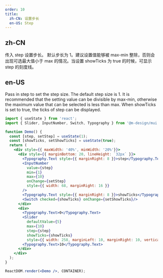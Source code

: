 ```yaml
---
order: 10
title:
  zh-CN: 设置步长
  en-US: Step
---
```


## zh-CN

传入 step 设置步长。 默认步长为 1。建议设置值能够被 max-min 整除，否则会出现可选最大值小于 max 的情况。当设置 showTicks 为 true 的时候，可显示 step 的刻度线。

## en-US

Pass in step to set the step size. The default step size is 1. It is recommended that the setting value can be divisible by max-min, otherwise the maximum value that can be selected is less than max. When showTicks is set to true, the ticks of step can be displayed.

```jsx
import { useState } from 'react';
import { Slider, InputNumber, Switch, Typography } from '@m-design/mui';

function Demo() {
  const [step, setStep] = useState(1);
  const [showTicks, setShowTicks] = useState(true);
  return (
    <div style={{ maxWidth: '40%', minWidth: '20%'}}>
      <div style={{ marginBottom: 20, lineHeight: `32px` }}>
        <Typography.Text style={{ marginRight: 8 }}>step</Typography.Text>
        <InputNumber
          value={step}
          min={1}
          max={10}
          onChange={setStep}
          style={{ width: 68, marginRight: 16 }}
        />
        <Typography.Text style={{ marginRight: 8 }}>showTicks</Typography.Text>
        <Switch checked={showTicks} onChange={setShowTicks}/>
      </div>
      <div>
        <Typography.Text>0</Typography.Text>
        <Slider 
          defaultValue={5} 
          max={10} 
          step={step} 
          showTicks={showTicks}
          style={{ width: 258, marginLeft: 10, marginRight: 10, verticalAlign: 'middle', display: 'inline-block' }}/>
        <Typography.Text>10</Typography.Text>
      </div>
    </div>
  );
}

ReactDOM.render(<Demo />, CONTAINER);
```
